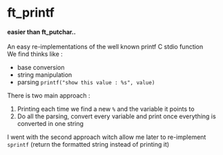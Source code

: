 # ft_printf
**easier than ft_putchar..**
<br>
<br>
An easy re-implementations of the well known printf C stdio function
<br>
We find thinks like :
- base conversion 
- string manipulation
- parsing `printf("show this value : %s", value)`

There is two main approach : 
1. Printing each time we find a new `%` and the variable it points to
2. Do all the parsing, convert every variable and print once everything is converted in one string

I went with the second approach witch allow me later to re-implement `sprintf` (return the formatted string instead of printing it)
